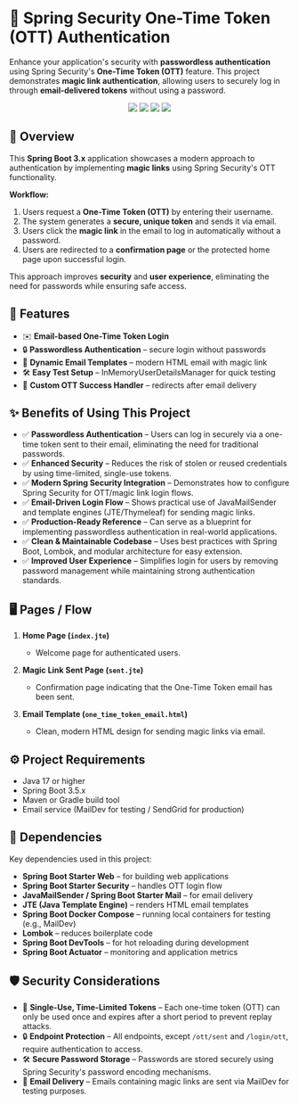 # 🔐 Spring Security One-Time Token (OTT) Authentication

Enhance your application's security with **passwordless authentication** using Spring Security's **One-Time Token (OTT)** feature. This project demonstrates **magic link authentication**, allowing users to securely log in through **email-delivered tokens** without using a password.

<p align="center"> 
  <img src="https://img.shields.io/badge/Spring_Boot-6DB33F?style=for-the-badge&logo=spring&logoColor=white">
  <img src="https://img.shields.io/badge/Spring_Security-6DB33F?style=for-the-badge&logo=springSecurity&logoColor=white">
  <img src="https://img.shields.io/badge/Java-007396?style=for-the-badge&logo=java&logoColor=white">
  <img src="https://img.shields.io/badge/JWT-000000?style=for-the-badge&logo=jwt&logoColor=white">
</p>


## 📖 Overview

This **Spring Boot 3.x** application showcases a modern approach to authentication by implementing **magic links** using Spring Security's OTT functionality.  

**Workflow:**
1. Users request a **One-Time Token (OTT)** by entering their username.
2. The system generates a **secure, unique token** and sends it via email.
3. Users click the **magic link** in the email to log in automatically without a password.
4. Users are redirected to a **confirmation page** or the protected home page upon successful login.

This approach improves **security** and **user experience**, eliminating the need for passwords while ensuring safe access.



## 🚀 Features

- ✉️ **Email-based One-Time Token Login**  
- 🔒 **Passwordless Authentication** – secure login without passwords  
- 📧 **Dynamic Email Templates** – modern HTML email with magic link  
- 🛠 **Easy Test Setup** – InMemoryUserDetailsManager for quick testing  
- 🔄 **Custom OTT Success Handler** – redirects after email delivery  


## ✨ Benefits of Using This Project  

- ✅ **Passwordless Authentication** – Users can log in securely via a one-time token sent to their email, eliminating the need for traditional passwords.  
- ✅ **Enhanced Security** – Reduces the risk of stolen or reused credentials by using time-limited, single-use tokens.  
- ✅ **Modern Spring Security Integration** – Demonstrates how to configure Spring Security for OTT/magic link login flows.  
- ✅ **Email-Driven Login Flow** – Shows practical use of JavaMailSender and template engines (JTE/Thymeleaf) for sending magic links.  
- ✅ **Production-Ready Reference** – Can serve as a blueprint for implementing passwordless authentication in real-world applications.  
- ✅ **Clean & Maintainable Codebase** – Uses best practices with Spring Boot, Lombok, and modular architecture for easy extension.  
- ✅ **Improved User Experience** – Simplifies login for users by removing password management while maintaining strong authentication standards.  


## 🖥 Pages / Flow

1. **Home Page (`index.jte`)**  
   - Welcome page for authenticated users.  

2. **Magic Link Sent Page (`sent.jte`)**  
   - Confirmation page indicating that the One-Time Token email has been sent.  

3. **Email Template (`one_time_token_email.html`)**  
   - Clean, modern HTML design for sending magic links via email.  



## ⚙️ Project Requirements

- Java 17 or higher  
- Spring Boot 3.5.x  
- Maven or Gradle build tool  
- Email service (MailDev for testing / SendGrid for production)  


## 🧩 Dependencies

Key dependencies used in this project:

- **Spring Boot Starter Web** – for building web applications  
- **Spring Boot Starter Security** – handles OTT login flow  
- **JavaMailSender / Spring Boot Starter Mail** – for email delivery  
- **JTE (Java Template Engine)** – renders HTML email templates  
- **Spring Boot Docker Compose** – running local containers for testing (e.g., MailDev)
- **Lombok** – reduces boilerplate code 
- **Spring Boot DevTools** – for hot reloading during development  
- **Spring Boot Actuator** – monitoring and application metrics  
 
## 🛡️ Security Considerations  

- 🔑 **Single-Use, Time-Limited Tokens** – Each one-time token (OTT) can only be used once and expires after a short period to prevent replay attacks.  
- 🔒 **Endpoint Protection** – All endpoints, except `/ott/sent` and `/login/ott`, require authentication to access.  
- 🛠️ **Secure Password Storage** – Passwords are stored securely using Spring Security's password encoding mechanisms.  
- 📧 **Email Delivery** – Emails containing magic links are sent via MailDev for testing purposes. 


